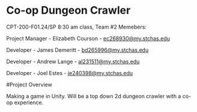 # Co-op Dungeon Crawler

CPT-200-F01.24/SP 8:30 am class, Team #2
Memebers:

Project Manager     - Elizabeth Courson - ec268930@my.stchas.edu

Developer           - James Demeritt    - bd265996@my.stchas.edu

Developer           - Andrew Lange      - al231511@my.stchas.edu

Developer           - Joel Estes        - je240398@my.stchas.edu

#Project Overview

Making a game in Unity.  Will be a top down 2d dungeon crawler with a co-op experience.
